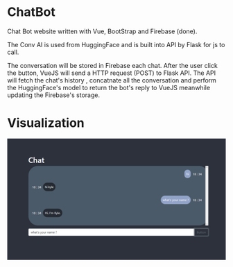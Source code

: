 # ChatBot

Chat Bot website written with Vue, BootStrap and Firebase (done).

The Conv AI is used from HuggingFace and is built into API by Flask for js to call.

The conversation will be stored in Firebase each chat. After the user click the button, VueJS will send a HTTP request (POST) to Flask API. The API will fetch the chat's history , concatnate all the conversation and perform the HuggingFace's model to return the bot's reply to VueJS meanwhile updating the Firebase's storage.

# Visualization

![](./imgs/chatbot.png)